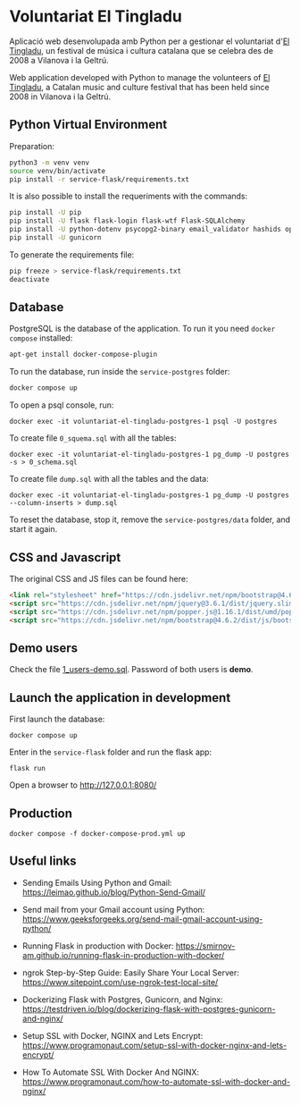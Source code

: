 # Voluntariat El Tingladu

Aplicació web desenvolupada amb Python per a gestionar el voluntariat d'[El Tingladu](https://www.eltingladu.cat/), un festival de música i cultura catalana que se celebra des de 2008 a Vilanova i la Geltrú.

Web application developed with Python to manage the volunteers of [El Tingladu](https://www.eltingladu.cat/), a Catalan music and culture festival that has been held since 2008 in Vilanova i la Geltrú.

## Python Virtual Environment

Preparation:

```bash
python3 -m venv venv
source venv/bin/activate
pip install -r service-flask/requirements.txt
```

It is also possible to install the requeriments with the commands:

```bash
pip install -U pip
pip install -U flask flask-login flask-wtf Flask-SQLAlchemy
pip install -U python-dotenv psycopg2-binary email_validator hashids openpyxl
pip install -U gunicorn
```

To generate the requirements file:

```bash
pip freeze > service-flask/requirements.txt
deactivate
```

## Database

PostgreSQL is the database of the application. To run it you need `docker compose` installed:

```bash
apt-get install docker-compose-plugin
```

To run the database, run inside the `service-postgres` folder:

```bash
docker compose up
```

To open a psql console, run:

```
docker exec -it voluntariat-el-tingladu-postgres-1 psql -U postgres
```

To create file `0_squema.sql` with all the tables:

```
docker exec -it voluntariat-el-tingladu-postgres-1 pg_dump -U postgres -s > 0_schema.sql
```

To create file `dump.sql` with all the tables and the data:
```
docker exec -it voluntariat-el-tingladu-postgres-1 pg_dump -U postgres --column-inserts > dump.sql
```

To reset the database, stop it, remove the `service-postgres/data` folder, and start it again.

## CSS and Javascript

The original CSS and JS files can be found here:

```html
<link rel="stylesheet" href="https://cdn.jsdelivr.net/npm/bootstrap@4.6.2/dist/css/bootstrap.min.css">
<script src="https://cdn.jsdelivr.net/npm/jquery@3.6.1/dist/jquery.slim.min.js"></script>
<script src="https://cdn.jsdelivr.net/npm/popper.js@1.16.1/dist/umd/popper.min.js"></script>
<script src="https://cdn.jsdelivr.net/npm/bootstrap@4.6.2/dist/js/bootstrap.bundle.min.js"></script>
```

## Demo users

Check the file [1_users-demo.sql](./service-postgres/sql/1_users_demo.sql). Password of both users is **demo**.

## Launch the application in development

First launch the database:

```
docker compose up
```

Enter in the `service-flask` folder and run the flask app:

```
flask run
```

Open a browser to http://127.0.0.1:8080/

## Production

```
docker compose -f docker-compose-prod.yml up
```

## Useful links

* Sending Emails Using Python and Gmail: https://leimao.github.io/blog/Python-Send-Gmail/

* Send mail from your Gmail account using Python: https://www.geeksforgeeks.org/send-mail-gmail-account-using-python/

* Running Flask in production with Docker: https://smirnov-am.github.io/running-flask-in-production-with-docker/

* ngrok Step-by-Step Guide: Easily Share Your Local Server: https://www.sitepoint.com/use-ngrok-test-local-site/

* Dockerizing Flask with Postgres, Gunicorn, and Nginx: https://testdriven.io/blog/dockerizing-flask-with-postgres-gunicorn-and-nginx/

* Setup SSL with Docker, NGINX and Lets Encrypt: https://www.programonaut.com/setup-ssl-with-docker-nginx-and-lets-encrypt/

* How To Automate SSL With Docker And NGINX: https://www.programonaut.com/how-to-automate-ssl-with-docker-and-nginx/